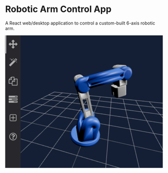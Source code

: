 # Robotic Arm Control App

A React web/desktop application to control a custom-built 6-axis robotic arm.

![demo](images/render.png)